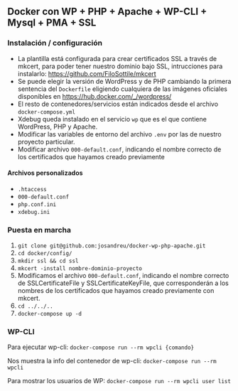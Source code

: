 ## Docker con WP + PHP + Apache + WP-CLI + Mysql + PMA + SSL


### Instalación / configuración

- La plantilla está configurada para crear certificados SSL a través de mkcert, para poder tener nuestro dominio bajo SSL, intrucciones para instalarlo: https://github.com/FiloSottile/mkcert
- Se puede elegir la versión de WordPress y de PHP cambiando la primera sentencia del `Dockerfile` eligiendo cualquiera de las imágenes oficiales disponibles en https://hub.docker.com/_/wordpress/
- El resto de contenedores/servicios están indicados desde el archivo `docker-compose.yml`
- Xdebug queda instalado en el servicio `wp` que es el que contiene WordPress, PHP y Apache.
- Modificar las variables de entorno del archivo `.env` por las de nuestro proyecto particular.
- Modificar archivo `000-default.conf`, indicando el nombre correcto de los certificados que hayamos creado previamente



#### Archivos personalizados

- `.htaccess`
- `000-default.conf`
- `php.conf.ini`
- `xdebug.ini`



### Puesta en marcha

1. ```git clone git@github.com:josandreu/docker-wp-php-apache.git```
2. ```cd docker/config/```
3. ```mkdir ssl && cd ssl```
4. `mkcert -install nombre-dominio-proyecto`
5. Modificamos el archivo `000-default.conf`, indicando el nombre correcto de SSLCertificateFile y SSLCertificateKeyFile, que corresponderán a los nombres de los certificados que hayamos creado previamente con mkcert.
6. `cd ../../..`
7. `docker-compose up -d`


### WP-CLI

Para ejecutar wp-cli: `docker-compose run --rm wpcli {comando}`

Nos muestra la info del contenedor de wp-cli: `docker-compose run --rm wpcli`

Para mostrar los usuarios de WP: `docker-compose run --rm wpcli user list`



